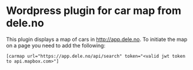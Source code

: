 Wordpress plugin for car map from dele.no
=========================================

This plugin displays a map of cars in http://app.dele.no. To initiate the map
on a page you need to add the following:

```
[carmap url="https://app.dele.no/api/search" token="<valid jwt token to api.mapbox.com>"]
```

